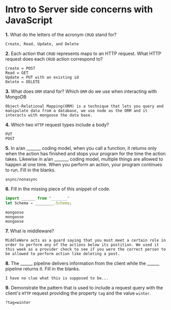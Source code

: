 # Intro to Server side concerns with JavaScript

**1.** What do the letters of the acronym `CRUD` stand for?
<!-- enter you answer in the space below -->
```
Create, Read, Update, and Delete
```
**2.** Each action that `CRUD` represents maps to an HTTP request. What HTTP request does each `CRUD` action correspond to?
<!-- enter you answer in the space below -->
```
Create = POST 
Read = GET 
Update = PUT with an existing id
Delete = DELETE
```
**3.** What does `ORM` stand for? Which `ORM` do we use when interacting with MongoDB
<!-- enter you answer in the space below -->
```
Object-Relational Mapping(ORM) is a technique that lets you query and manipulate data from a database, we use node as the ORM and it interacts with mongoose the data base.
```
**4.** Which two `HTTP` request types include a body?
<!-- enter you answer in the space below -->
```
PUT
POST
```
**5.** In a/an _______ coding model, when you call a function, it returns only when the action has finished and stops your program for the time the action takes. Likewise in a/an _______ coding model, multiple things are allowed to happen at one time. When you perform an action, your program continues to run.  Fill in the blanks.
<!-- enter you answer in the space below -->
```
async/nonasync
```

**6.** Fill in the missing piece of this snippet of code.
```js
import ______ from "_______"
let Schema = ________.Schema;
```
<!-- enter you answer in the space below -->
```
mongoose
mongoose
mongoose

```
**7.** What is middleware?
<!-- enter you answer in the space below -->
```
MiddleWare acts as a guard saying that you must meet a certain role in order to perform any of the actions below its postition. We used it this week as a provider check to see if you were the correct person to be allowed to perform action like deleting a post.
```
**8.** The ______ pipeline delivers information from the client while the ______ pipeline returns it. Fill in the blanks. 
<!-- enter you answer in the space below -->
```
I have no clue what this is supposed to be... 
```
**9.** 
Demonstrate the pattern that is used to include a request query with the client's `HTTP` request providing the property `tag` and the value `winter`.
<!-- enter you answer in the space below -->
```
?tag=winter
```